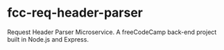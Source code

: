 # fcc-req-header-parser

Request Header Parser Microservice. A freeCodeCamp back-end project built in Node.js and Express.
